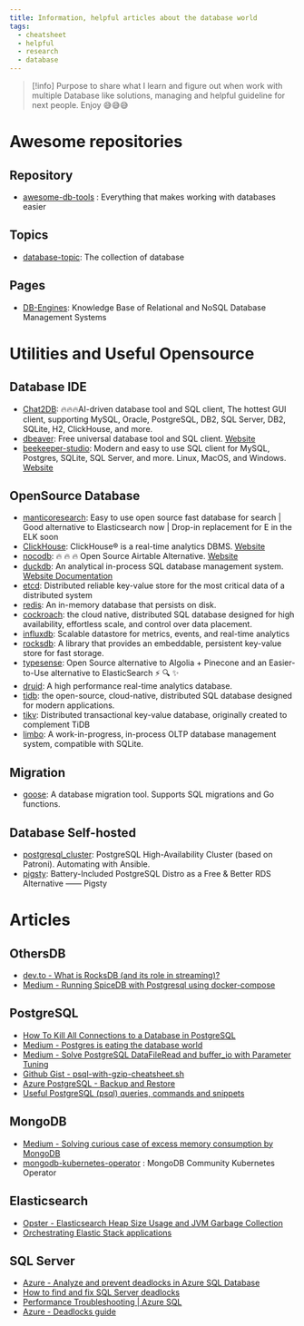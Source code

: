```yaml
---
title: Information, helpful articles about the database world
tags:
  - cheatsheet
  - helpful
  - research
  - database
---
```

>[!info]
>Purpose to share what I learn and figure out when work with multiple Database like solutions, managing and helpful guideline for next people. Enjoy 😅😅😅

# Awesome repositories

## Repository

- [awesome-db-tools](https://github.com/mgramin/awesome-db-tools) : Everything that makes working with databases easier
## Topics

- [database-topic](https://github.com/topics/database): The collection of database
## Pages

- [DB-Engines](https://db-engines.com/en/): Knowledge Base of Relational and NoSQL Database Management Systems
# Utilities and Useful Opensource

## Database IDE

- [Chat2DB](https://github.com/CodePhiliaX/Chat2DB): 🔥🔥🔥AI-driven database tool and SQL client, The hottest GUI client, supporting MySQL, Oracle, PostgreSQL, DB2, SQL Server, DB2, SQLite, H2, ClickHouse, and more.
- [dbeaver](https://github.com/dbeaver/dbeaver): Free universal database tool and SQL client. [Website](https://dbeaver.io/)
- [beekeeper-studio](https://github.com/beekeeper-studio/beekeeper-studio): Modern and easy to use SQL client for MySQL, Postgres, SQLite, SQL Server, and more. Linux, MacOS, and Windows. [Website](https://www.beekeeperstudio.io/)
## OpenSource Database

- [manticoresearch](https://github.com/manticoresoftware/manticoresearch): Easy to use open source fast database for search | Good alternative to Elasticsearch now | Drop-in replacement for E in the ELK soon
- [ClickHouse](https://github.com/ClickHouse/ClickHouse): ClickHouse® is a real-time analytics DBMS. [Website](https://clickhouse.com/)
- [nocodb](https://github.com/nocodb/nocodb): 🔥 🔥 🔥 Open Source Airtable Alternative. [Website](https://nocodb.com/)
- [duckdb](https://github.com/duckdb/duckdb): An analytical in-process SQL database management system. [Website Documentation](https://duckdb.org/docs/)
- [etcd](https://github.com/etcd-io/etcd): Distributed reliable key-value store for the most critical data of a distributed system
- [redis](https://github.com/redis/redis): An in-memory database that persists on disk.
- [cockroach](https://github.com/cockroachdb/cockroach): the cloud native, distributed SQL database designed for high availability, effortless scale, and control over data placement.
- [influxdb](https://github.com/influxdata/influxdb): Scalable datastore for metrics, events, and real-time analytics
- [rocksdb](https://github.com/facebook/rocksdb): A library that provides an embeddable, persistent key-value store for fast storage.
- [typesense](https://github.com/typesense/typesense): Open Source alternative to Algolia + Pinecone and an Easier-to-Use alternative to ElasticSearch ⚡ 🔍 ✨
- [druid](https://github.com/apache/druid): A high performance real-time analytics database.
- [tidb](https://github.com/pingcap/tidb): the open-source, cloud-native, distributed SQL database designed for modern applications.
- [tikv](https://github.com/tikv/tikv): Distributed transactional key-value database, originally created to complement TiDB
- [limbo](https://github.com/tursodatabase/limbo): A work-in-progress, in-process OLTP database management system, compatible with SQLite.
## Migration

- [goose](https://github.com/pressly/goose): A database migration tool. Supports SQL migrations and Go functions.

## Database Self-hosted

- [postgresql_cluster](https://github.com/vitabaks/postgresql_cluster): PostgreSQL High-Availability Cluster (based on Patroni). Automating with Ansible.
- [pigsty](https://github.com/Vonng/pigsty): Battery-Included PostgreSQL Distro as a Free & Better RDS Alternative —— Pigsty

# Articles

## OthersDB

- [dev.to - What is RocksDB (and its role in streaming)?](https://dev.to/mrkandreev/what-is-rocksdb-and-its-role-in-streaming-3bla)
- [Medium - Running SpiceDB with Postgresql using docker-compose](https://akoserwal.medium.com/running-spicedb-with-postgresql-using-docker-compose-cc7ee999da73)
## PostgreSQL

- [How To Kill All Connections to a Database in PostgreSQL](https://www.dbvis.com/thetable/how-to-kill-all-connections-to-a-database-in-postgresql/)
- [Medium - Postgres is eating the database world](https://medium.com/@fengruohang/postgres-is-eating-the-database-world-157c204dcfc4)
- [Medium - Solve PostgreSQL DataFileRead and buffer_io with Parameter Tuning](https://medium.com/@Monika_Yadav/solve-postgresql-datafileread-and-buffer-io-with-parameter-tuning-72c8a3d0c5be)
- [Github Gist - psql-with-gzip-cheatsheet.sh](https://gist.github.com/brock/7a7a70300096632cec30)
- [Azure PostgreSQL - Backup and Restore](https://learn.microsoft.com/en-us/azure/postgresql/flexible-server/concepts-backup-restore)
- [Useful PostgreSQL (psql) queries, commands and snippets](https://codefibershq.com/blog/useful-postgresql-pgsql-queries-commands-and-snippets)
## MongoDB

- [Medium - Solving curious case of excess memory consumption by MongoDB](https://tech.oyorooms.com/mongodb-out-of-memory-kill-process-mongodb-using-too-much-memory-solved-44e9ae577bed)
- [mongodb-kubernetes-operator](https://github.com/mongodb/mongodb-kubernetes-operator) : MongoDB Community Kubernetes Operator
## Elasticsearch

- [Opster - Elasticsearch Heap Size Usage and JVM Garbage Collection](https://opster.com/guides/elasticsearch/capacity-planning/elasticsearch-heap-size-usage/)
- [Orchestrating Elastic Stack applications](https://www.elastic.co/guide/en/cloud-on-k8s/current/k8s-orchestrating-elastic-stack-applications.html)
## SQL Server

- [Azure - Analyze and prevent deadlocks in Azure SQL Database](https://learn.microsoft.com/en-us/azure/azure-sql/database/analyze-prevent-deadlocks?view=azuresql&tabs=ring-buffer)
- [How to find and fix SQL Server deadlocks](https://www.site24x7.com/learn/resolve-sql-server-deadlocks.html#:~:text=A%20Microsoft%20SQL%20Server%20deadlock,cancel%20one%20of%20the%20processes.)
- [Performance Troubleshooting | Azure SQL](https://www.youtube.com/playlist?list=PLlrxD0HtieHgDkZ84FfCSDLBcJmUn8ktU)
- [Azure - Deadlocks guide](https://learn.microsoft.com/en-us/sql/relational-databases/sql-server-deadlocks-guide?view=sql-server-ver16)